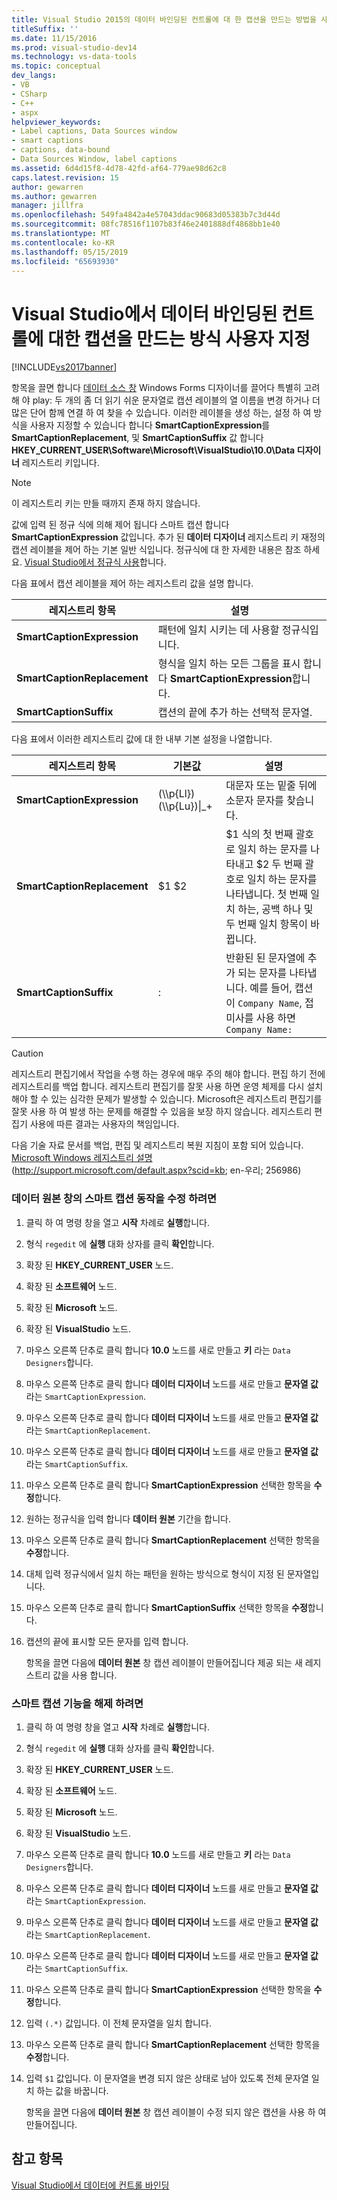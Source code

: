 ```yaml
---
title: Visual Studio 2015의 데이터 바인딩된 컨트롤에 대 한 캡션을 만드는 방법을 사용자 지정 | Microsoft Docs
titleSuffix: ''
ms.date: 11/15/2016
ms.prod: visual-studio-dev14
ms.technology: vs-data-tools
ms.topic: conceptual
dev_langs:
- VB
- CSharp
- C++
- aspx
helpviewer_keywords:
- Label captions, Data Sources window
- smart captions
- captions, data-bound
- Data Sources Window, label captions
ms.assetid: 6d4d15f8-4d78-42fd-af64-779ae98d62c8
caps.latest.revision: 15
author: gewarren
ms.author: gewarren
manager: jillfra
ms.openlocfilehash: 549fa4842a4e57043ddac90683d05383b7c3d44d
ms.sourcegitcommit: 08fc78516f1107b83f46e2401888df4868bb1e40
ms.translationtype: MT
ms.contentlocale: ko-KR
ms.lasthandoff: 05/15/2019
ms.locfileid: "65693930"
---
```

# <a name="customize-how-visual-studio-creates-captions-for-data-bound-controls"></a>Visual Studio에서 데이터 바인딩된 컨트롤에 대한 캡션을 만드는 방식 사용자 지정
[!INCLUDE[vs2017banner](../includes/vs2017banner.md)]

항목을 끌면 합니다 [데이터 소스 창](https://msdn.microsoft.com/library/0d20f699-cc95-45b3-8ecb-c7edf1f67992) Windows Forms 디자이너를 끌어다 특별히 고려해 야 play: 두 개의 좀 더 읽기 쉬운 문자열로 캡션 레이블의 열 이름을 변경 하거나 더 많은 단어 함께 연결 하 여 찾을 수 있습니다. 이러한 레이블을 생성 하는, 설정 하 여 방식을 사용자 지정할 수 있습니다 합니다 **SmartCaptionExpression**를 **SmartCaptionReplacement**, 및 **SmartCaptionSuffix** 값 합니다 **HKEY_CURRENT_USER\Software\Microsoft\VisualStudio\10.0\Data 디자이너** 레지스트리 키입니다.

> [!NOTE]
> 이 레지스트리 키는 만들 때까지 존재 하지 않습니다.

 값에 입력 된 정규 식에 의해 제어 됩니다 스마트 캡션 합니다 **SmartCaptionExpression** 값입니다. 추가 된 **데이터 디자이너** 레지스트리 키 재정의 캡션 레이블을 제어 하는 기본 일반 식입니다. 정규식에 대 한 자세한 내용은 참조 하세요. [Visual Studio에서 정규식 사용](../ide/using-regular-expressions-in-visual-studio.md)합니다.

 다음 표에서 캡션 레이블을 제어 하는 레지스트리 값을 설명 합니다.

|레지스트리 항목|설명|
|-------------------|-----------------|
|**SmartCaptionExpression**|패턴에 일치 시키는 데 사용할 정규식입니다.|
|**SmartCaptionReplacement**|형식을 일치 하는 모든 그룹을 표시 합니다 **SmartCaptionExpression**합니다.|
|**SmartCaptionSuffix**|캡션의 끝에 추가 하는 선택적 문자열.|

 다음 표에서 이러한 레지스트리 값에 대 한 내부 기본 설정을 나열합니다.

|레지스트리 항목|기본값|설명|
|-------------------|-------------------|-----------------|
|**SmartCaptionExpression**|(\\\p{Ll})(\\\p{Lu})&#124;_+|대문자 또는 밑줄 뒤에 소문자 문자를 찾습니다.|
|**SmartCaptionReplacement**|$1 $2|$1 식의 첫 번째 괄호로 일치 하는 문자를 나타내고 $2 두 번째 괄호로 일치 하는 문자를 나타냅니다. 첫 번째 일치 하는, 공백 하나 및 두 번째 일치 항목이 바뀝니다.|
|**SmartCaptionSuffix**|:|반환된 된 문자열에 추가 되는 문자를 나타냅니다. 예를 들어, 캡션이 `Company Name`, 접미사를 사용 하면 `Company Name:`|

> [!CAUTION]
> 레지스트리 편집기에서 작업을 수행 하는 경우에 매우 주의 해야 합니다. 편집 하기 전에 레지스트리를 백업 합니다. 레지스트리 편집기를 잘못 사용 하면 운영 체제를 다시 설치 해야 할 수 있는 심각한 문제가 발생할 수 있습니다. Microsoft은 레지스트리 편집기를 잘못 사용 하 여 발생 하는 문제를 해결할 수 있음을 보장 하지 않습니다. 레지스트리 편집기 사용에 따른 결과는 사용자의 책임입니다.
>
> 다음 기술 자료 문서를 백업, 편집 및 레지스트리 복원 지침이 포함 되어 있습니다. [Microsoft Windows 레지스트리 설명](http://support.microsoft.com/default.aspx?scid=kb;en-us;256986) (http://support.microsoft.com/default.aspx?scid=kb; en-우리; 256986)

### <a name="to-modify-the-smart-captioning-behavior-of-the-data-sources-window"></a>데이터 원본 창의 스마트 캡션 동작을 수정 하려면

1. 클릭 하 여 명령 창을 열고 **시작** 차례로 **실행**합니다.

2. 형식 `regedit` 에 **실행** 대화 상자를 클릭 **확인**합니다.

3. 확장 된 **HKEY_CURRENT_USER** 노드.

4. 확장 된 **소프트웨어** 노드.

5. 확장 된 **Microsoft** 노드.

6. 확장 된 **VisualStudio** 노드.

7. 마우스 오른쪽 단추로 클릭 합니다 **10.0** 노드를 새로 만들고 **키** 라는 `Data Designers`합니다.

8. 마우스 오른쪽 단추로 클릭 합니다 **데이터 디자이너** 노드를 새로 만들고 **문자열 값** 라는 `SmartCaptionExpression`.

9. 마우스 오른쪽 단추로 클릭 합니다 **데이터 디자이너** 노드를 새로 만들고 **문자열 값** 라는 `SmartCaptionReplacement`.

10. 마우스 오른쪽 단추로 클릭 합니다 **데이터 디자이너** 노드를 새로 만들고 **문자열 값** 라는 `SmartCaptionSuffix`.

11. 마우스 오른쪽 단추로 클릭 합니다 **SmartCaptionExpression** 선택한 항목을 **수정**합니다.

12. 원하는 정규식을 입력 합니다 **데이터 원본** 기간을 합니다.

13. 마우스 오른쪽 단추로 클릭 합니다 **SmartCaptionReplacement** 선택한 항목을 **수정**합니다.

14. 대체 입력 정규식에서 일치 하는 패턴을 원하는 방식으로 형식이 지정 된 문자열입니다.

15. 마우스 오른쪽 단추로 클릭 합니다 **SmartCaptionSuffix** 선택한 항목을 **수정**합니다.

16. 캡션의 끝에 표시할 모든 문자를 입력 합니다.

     항목을 끌면 다음에 **데이터 원본** 창 캡션 레이블이 만들어집니다 제공 되는 새 레지스트리 값을 사용 합니다.

### <a name="to-turn-off-the-smart-captioning-feature"></a>스마트 캡션 기능을 해제 하려면

1. 클릭 하 여 명령 창을 열고 **시작** 차례로 **실행**합니다.

2. 형식 `regedit` 에 **실행** 대화 상자를 클릭 **확인**합니다.

3. 확장 된 **HKEY_CURRENT_USER** 노드.

4. 확장 된 **소프트웨어** 노드.

5. 확장 된 **Microsoft** 노드.

6. 확장 된 **VisualStudio** 노드.

7. 마우스 오른쪽 단추로 클릭 합니다 **10.0** 노드를 새로 만들고 **키** 라는 `Data Designers`합니다.

8. 마우스 오른쪽 단추로 클릭 합니다 **데이터 디자이너** 노드를 새로 만들고 **문자열 값** 라는 `SmartCaptionExpression`.

9. 마우스 오른쪽 단추로 클릭 합니다 **데이터 디자이너** 노드를 새로 만들고 **문자열 값** 라는 `SmartCaptionReplacement`.

10. 마우스 오른쪽 단추로 클릭 합니다 **데이터 디자이너** 노드를 새로 만들고 **문자열 값** 라는 `SmartCaptionSuffix`.

11. 마우스 오른쪽 단추로 클릭 합니다 **SmartCaptionExpression** 선택한 항목을 **수정**합니다.

12. 입력 `(.*)` 값입니다. 이 전체 문자열을 일치 합니다.

13. 마우스 오른쪽 단추로 클릭 합니다 **SmartCaptionReplacement** 선택한 항목을 **수정**합니다.

14. 입력 `$1` 값입니다. 이 문자열을 변경 되지 않은 상태로 남아 있도록 전체 문자열 일치 하는 값을 바꿉니다.

     항목을 끌면 다음에 **데이터 원본** 창 캡션 레이블이 수정 되지 않은 캡션을 사용 하 여 만들어집니다.

## <a name="see-also"></a>참고 항목
 [Visual Studio에서 데이터에 컨트롤 바인딩](../data-tools/bind-controls-to-data-in-visual-studio.md)
